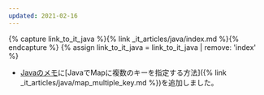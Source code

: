 ```yaml
---
updated: 2021-02-16
---
```

{% capture link_to_it_java %}{% link _it_articles/java/index.md %}{% endcapture %}
{% assign link_to_it_java = link_to_it_java | remove: 'index' %}

- [Javaのメモ]({{link_to_it_java}})に[JavaでMapに複数のキーを指定する方法]({% link _it_articles/java/map_multiple_key.md %})を追加しました。
